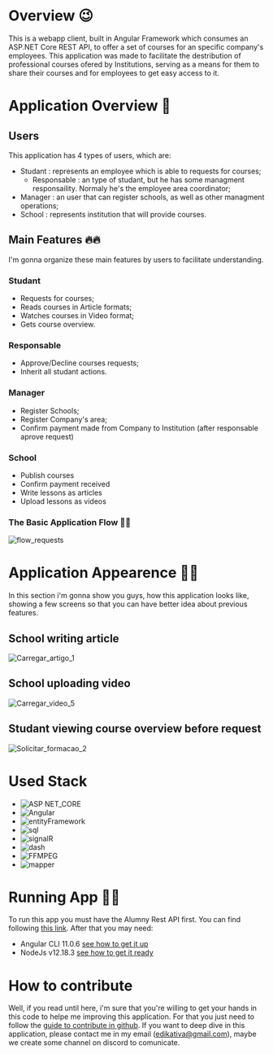 # Overview 😉
This is a webapp client, built in Angular Framework which consumes an ASP.NET Core REST API, to offer a set of courses for an specific company's employees.
This application was made to facilitate the destribution of professional courses ofered by Institutions, serving as a means for them to share their courses and for employees to get easy access to it.

# Application Overview 🤳
## Users
This application has 4 types of users, which are:
- Studant : represents an employee which is able to requests for courses;
  - Responsable : an type of studant, but he has some managment responsaility. Normaly he's the employee area coordinator;
- Manager : an user that can register schools, as well as other managment operations;
- School : represents institution that will provide courses.

## Main Features 🔥🔥
I'm gonna organize these main features by users to facilitate understanding.

### Studant
- Requests for courses;
- Reads courses in Article formats;
- Watches courses in Video format;
- Gets course overview.

### Responsable
- Approve/Decline courses requests;
- Inherit all studant actions.

### Manager
- Register Schools;
- Register Company's area;
- Confirm payment made from Company to Institution (after responsable aprove request)

### School
- Publish courses
- Confirm payment received
- Write lessons as articles
- Upload lessons as videos

### The Basic Application Flow 🛴🛴

![flow_requests](https://user-images.githubusercontent.com/60460379/209882655-938a3e61-c95f-44a9-bd74-56dd0a9c246b.png)

# Application Appearence 🎀🎁
In this section i'm gonna show you guys, how this application looks like, showing a few screens so that you can have better idea about previous features.

## School writing article
![Carregar_artigo_1](https://user-images.githubusercontent.com/60460379/209883586-3743cbaf-784f-4ae7-8693-2db8e68fd2db.JPG)

## School uploading video
![Carregar_video_5](https://user-images.githubusercontent.com/60460379/209883759-a66e698a-317c-41be-9ce8-0176eac44c03.JPG)

## Studant viewing course overview before request
![Solicitar_formacao_2](https://user-images.githubusercontent.com/60460379/209883959-b0ad9b64-e789-40d8-97ae-f500637f360e.JPG)

# Used Stack
- ![ASP NET_CORE](https://user-images.githubusercontent.com/60460379/209884999-ed3efa83-eab8-4edf-9c00-2411f75ebd85.png)
- ![Angular](https://user-images.githubusercontent.com/60460379/209885031-6dac5c26-fb86-446c-8fbc-f9b01b3c31ec.png)
- ![entityFramework](https://user-images.githubusercontent.com/60460379/209885106-a153c034-5299-405b-b5ab-bedcf8093c42.png)
- ![sql](https://user-images.githubusercontent.com/60460379/209885144-daba0a46-dc8a-4d6f-8a53-65ae43f88d8a.png)
- ![signalR](https://user-images.githubusercontent.com/60460379/209885154-a959a066-9d29-4e48-8e64-b3fb6f8e4757.png)
- ![dash](https://user-images.githubusercontent.com/60460379/209885164-02d5807d-97d1-414f-82fa-38a50c7b5063.png)
- ![FFMPEG](https://user-images.githubusercontent.com/60460379/209885173-5e9a8837-4a26-4f40-aa80-c47528f8cd34.png)
- ![mapper](https://user-images.githubusercontent.com/60460379/209885182-44797424-a08a-4499-b2ee-e3bfd03cb52a.png)


# Running App 🚗🚗
To run this app you must have the Alumny Rest API first. You can find following [this link](https://github.com/Eddyhanderson/).
After that you may need:
- Angular CLI 11.0.6 [see how to get it up](https://angular.io/guide/setup-local)
- NodeJs v12.18.3 [see how to get it ready](https://nodejs.org/)

# How to contribute
Well, if you read until here, i'm sure that you're willing to get your hands in this code to helpe me improving this application.
For that you just need to follow the [guide to contribute in github](https://github.com/firstcontributions/first-contributions).
If you want to deep dive in this application, please contact me in my email (edikativa@gmail.com), maybe we create some channel on discord to comunicate.
